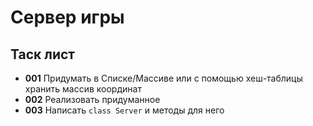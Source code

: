 # Сервер игры  

## Таск лист  
* **001** Придумать в Списке/Массиве или с помощью хеш-таблицы хранить массив координат
* **002** Реализовать придуманное
* **003** Написать `class Server` и методы для него
